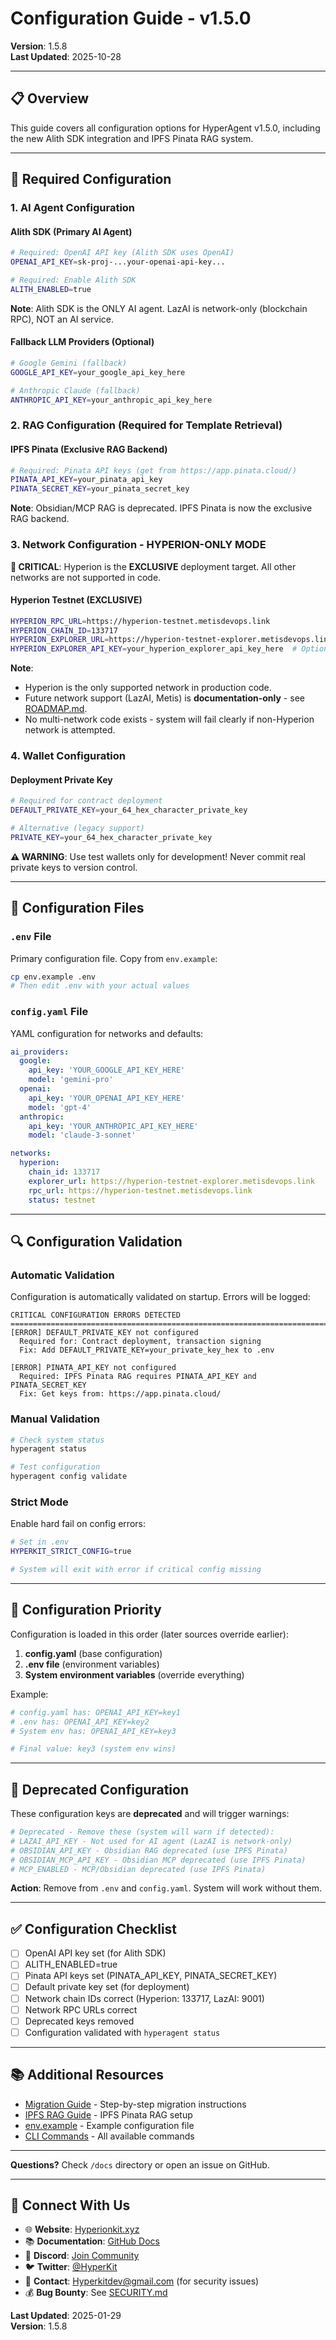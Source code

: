 # Configuration Guide - v1.5.0

**Version**: 1.5.8  
**Last Updated**: 2025-10-28

---

## 📋 Overview

This guide covers all configuration options for HyperAgent v1.5.0, including the new Alith SDK integration and IPFS Pinata RAG system.

---

## 🔑 Required Configuration

### 1. AI Agent Configuration

#### Alith SDK (Primary AI Agent)
```bash
# Required: OpenAI API key (Alith SDK uses OpenAI)
OPENAI_API_KEY=sk-proj-...your-openai-api-key...

# Required: Enable Alith SDK
ALITH_ENABLED=true
```

**Note**: Alith SDK is the ONLY AI agent. LazAI is network-only (blockchain RPC), NOT an AI service.

#### Fallback LLM Providers (Optional)
```bash
# Google Gemini (fallback)
GOOGLE_API_KEY=your_google_api_key_here

# Anthropic Claude (fallback)
ANTHROPIC_API_KEY=your_anthropic_api_key_here
```

### 2. RAG Configuration (Required for Template Retrieval)

#### IPFS Pinata (Exclusive RAG Backend)
```bash
# Required: Pinata API keys (get from https://app.pinata.cloud/)
PINATA_API_KEY=your_pinata_api_key
PINATA_SECRET_KEY=your_pinata_secret_key
```

**Note**: Obsidian/MCP RAG is deprecated. IPFS Pinata is now the exclusive RAG backend.

### 3. Network Configuration - HYPERION-ONLY MODE

**🔴 CRITICAL**: Hyperion is the **EXCLUSIVE** deployment target. All other networks are not supported in code.

#### Hyperion Testnet (EXCLUSIVE)
```bash
HYPERION_RPC_URL=https://hyperion-testnet.metisdevops.link
HYPERION_CHAIN_ID=133717
HYPERION_EXPLORER_URL=https://hyperion-testnet-explorer.metisdevops.link
HYPERION_EXPLORER_API_KEY=your_hyperion_explorer_api_key_here  # Optional
```

**Note**: 
- Hyperion is the only supported network in production code.
- Future network support (LazAI, Metis) is **documentation-only** - see [ROADMAP.md](../ROADMAP.md).
- No multi-network code exists - system will fail clearly if non-Hyperion network is attempted.

### 4. Wallet Configuration

#### Deployment Private Key
```bash
# Required for contract deployment
DEFAULT_PRIVATE_KEY=your_64_hex_character_private_key

# Alternative (legacy support)
PRIVATE_KEY=your_64_hex_character_private_key
```

**⚠️ WARNING**: Use test wallets only for development! Never commit real private keys to version control.

---

## 📁 Configuration Files

### `.env` File
Primary configuration file. Copy from `env.example`:

```bash
cp env.example .env
# Then edit .env with your actual values
```

### `config.yaml` File
YAML configuration for networks and defaults:

```yaml
ai_providers:
  google:
    api_key: 'YOUR_GOOGLE_API_KEY_HERE'
    model: 'gemini-pro'
  openai:
    api_key: 'YOUR_OPENAI_API_KEY_HERE'
    model: 'gpt-4'
  anthropic:
    api_key: 'YOUR_ANTHROPIC_API_KEY_HERE'
    model: 'claude-3-sonnet'

networks:
  hyperion:
    chain_id: 133717
    explorer_url: https://hyperion-testnet-explorer.metisdevops.link
    rpc_url: https://hyperion-testnet.metisdevops.link
    status: testnet
```

---

## 🔍 Configuration Validation

### Automatic Validation
Configuration is automatically validated on startup. Errors will be logged:

```
CRITICAL CONFIGURATION ERRORS DETECTED
================================================================================
[ERROR] DEFAULT_PRIVATE_KEY not configured
  Required for: Contract deployment, transaction signing
  Fix: Add DEFAULT_PRIVATE_KEY=your_private_key_hex to .env

[ERROR] PINATA_API_KEY not configured
  Required: IPFS Pinata RAG requires PINATA_API_KEY and PINATA_SECRET_KEY
  Fix: Get keys from: https://app.pinata.cloud/
```

### Manual Validation
```bash
# Check system status
hyperagent status

# Test configuration
hyperagent config validate
```

### Strict Mode
Enable hard fail on config errors:

```bash
# Set in .env
HYPERKIT_STRICT_CONFIG=true

# System will exit with error if critical config missing
```

---

## 🎯 Configuration Priority

Configuration is loaded in this order (later sources override earlier):

1. **config.yaml** (base configuration)
2. **.env file** (environment variables)
3. **System environment variables** (override everything)

Example:
```bash
# config.yaml has: OPENAI_API_KEY=key1
# .env has: OPENAI_API_KEY=key2
# System env has: OPENAI_API_KEY=key3

# Final value: key3 (system env wins)
```

---

## 🚫 Deprecated Configuration

These configuration keys are **deprecated** and will trigger warnings:

```bash
# Deprecated - Remove these (system will warn if detected):
# LAZAI_API_KEY - Not used for AI agent (LazAI is network-only)
# OBSIDIAN_API_KEY - Obsidian RAG deprecated (use IPFS Pinata)
# OBSIDIAN_MCP_API_KEY - Obsidian MCP deprecated (use IPFS Pinata)
# MCP_ENABLED - MCP/Obsidian deprecated (use IPFS Pinata)
```

**Action**: Remove from `.env` and `config.yaml`. System will work without them.

---

## ✅ Configuration Checklist

- [ ] OpenAI API key set (for Alith SDK)
- [ ] ALITH_ENABLED=true
- [ ] Pinata API keys set (PINATA_API_KEY, PINATA_SECRET_KEY)
- [ ] Default private key set (for deployment)
- [ ] Network chain IDs correct (Hyperion: 133717, LazAI: 9001)
- [ ] Network RPC URLs correct
- [ ] Deprecated keys removed
- [ ] Configuration validated with `hyperagent status`

---

## 📚 Additional Resources

- [Migration Guide](./MIGRATION_GUIDE.md) - Step-by-step migration instructions
- [IPFS RAG Guide](./IPFS_RAG_GUIDE.md) - IPFS Pinata RAG setup
- [env.example](../env.example) - Example configuration file
- [CLI Commands](../CLI_COMMANDS_REFERENCE.md) - All available commands

---

**Questions?** Check `/docs` directory or open an issue on GitHub.

---

## 🔗 **Connect With Us**

- 🌐 **Website**: [Hyperionkit.xyz](http://hyperionkit.xyz/)
- 📚 **Documentation**: [GitHub Docs](https://github.com/Hyperionkit/Hyperkit-Agent)
- 💬 **Discord**: [Join Community](https://discord.com/invite/MDh7jY8vWe)
- 🐦 **Twitter**: [@HyperKit](https://x.com/HyperionKit)
- 📧 **Contact**: [Hyperkitdev@gmail.com](mailto:Hyperkitdev@gmail.com) (for security issues)
- 💰 **Bug Bounty**: See [SECURITY.md](../../../SECURITY.md)

**Last Updated**: 2025-01-29  
**Version**: 1.5.8
